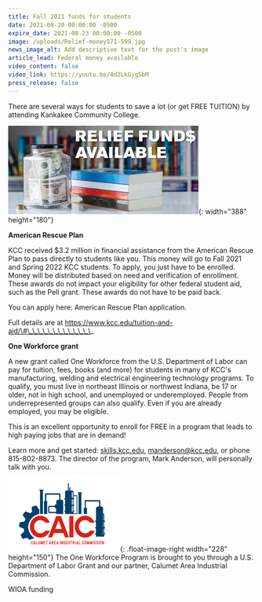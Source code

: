 ```yaml
---
title: Fall 2021 funds for students
date: 2021-08-20 00:00:00 -0500
expire_date: 2021-08-23 00:00:00 -0500
image: /uploads/Relief-money571-599.jpg
news_image_alt: Add descriptive text for the post's image
article_lead: Federal money available
video_content: false
video_link: https://youtu.be/4d2LkGjg5bM
press_release: false
---
```

There are several ways for students to save a lot (or get FREE TUITION) by attending Kankakee Community College.&nbsp;

![](/uploads/relief-funds-full-graphic-388x180.jpg){: width="388" height="180"}

**American Rescue Plan**

KCC received $3.2 million in financial assistance from the American Rescue Plan to pass directly to students like you. This money will go to Fall 2021 and Spring 2022 KCC students. To apply, you just have to be enrolled. Money will be distributed based on need and verification of enrollment. These awards do not impact your eligibility for other federal student aid, such as the Pell grant. These awards do not have to be paid back.

You can apply here: American Rescue Plan application.

Full details are at https://www.kcc.edu/tuition-and-aid/\#\_\_\_\_\_\_\_\_\_\_\_\_\_

**One Workforce grant**

A new grant called One Workforce from the U.S. Department of Labor can pay for tuition, fees, books (and more) for students in many of KCC's manufacturing, welding and electrical engineering technology programs. To qualify, you must live in northeast Illinois or northwest Indiana, be 17 or older, not in high school, and unemployed or underemployed. People from underrepresented groups can also qualify. Even if you are already employed, you may be eligible.

This is an excellent opportunity to enroll for FREE in a program that leads to high paying jobs that are in demand\!

Learn more and get started: [skills.kcc.edu](http://skills.kcc.edu), [manderson@kcc.edu](mailto:manderson@kcc.edu), or phone 815-802-8873. The director of the program, Mark Anderson, will personally talk with you.

![](/uploads/caic-logo228x150.png){: .float-image-right width="228" height="150"}&nbsp;The One Workforce Program is brought to you through a U.S. Department of Labor Grant and our partner, Calumet Area Industrial Commission.

WIOA funding

&nbsp;
